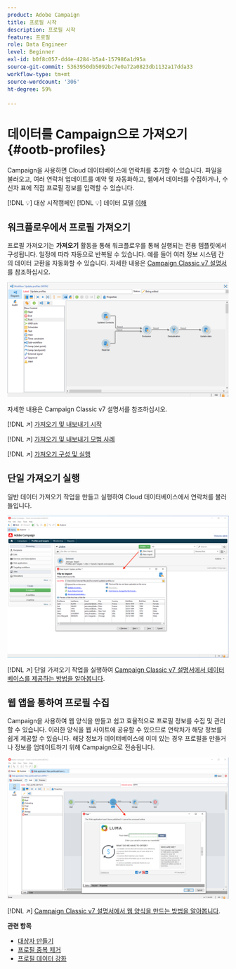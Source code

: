 ```yaml
---
product: Adobe Campaign
title: 프로필 시작
description: 프로필 시작
feature: 프로필
role: Data Engineer
level: Beginner
exl-id: b0f8c057-dd4e-4284-b5a4-157986a1d95a
source-git-commit: 5363950db5092bc7e0a72a0823db1132a17dda33
workflow-type: tm+mt
source-wordcount: '306'
ht-degree: 59%

---
```


# 데이터를 Campaign으로 가져오기 {#ootb-profiles}

Campaign을 사용하면 Cloud 데이터베이스에 연락처를 추가할 수 있습니다. 파일을 불러오고, 여러 연락처 업데이트를 예약 및 자동화하고, 웹에서 데이터를 수집하거나, 수신자 표에 직접 프로필 정보를 입력할 수 있습니다.

[!DNL :bulb:] 대상 시작캠페인  [](audiences.md)
[!DNL :bulb:] 데이터 모델  [이해](../dev/datamodel.md)

## 워크플로우에서 프로필 가져오기

프로필 가져오기는 **가져오기** 활동을 통해 워크플로우를 통해 실행되는 전용 템플릿에서 구성됩니다. 일정에 따라 자동으로 반복될 수 있습니다. 예를 들어 여러 정보 시스템 간의 데이터 교환을 자동화할 수 있습니다. 자세한 내용은 [Campaign Classic v7 설명서](https://experienceleague.adobe.com/docs/campaign-classic/using/getting-started/importing-and-exporting-data/import-export-workflows.html?lang=ko)를 참조하십시오.

![](assets/import-wf.png)

자세한 내용은 Campaign Classic v7 설명서를 참조하십시오.

[!DNL :arrow_upper_right:] [가져오기 및 내보내기 시작](https://experienceleague.adobe.com/docs/campaign-classic/using/getting-started/importing-and-exporting-data/get-started-data-import-export.html?lang=ko)

[!DNL :arrow_upper_right:] [가져오기 및 내보내기 모범 사례](https://experienceleague.adobe.com/docs/campaign-classic/using/getting-started/importing-and-exporting-data/best-practices/import-export-best-practices.html?lang=ko)

[!DNL :arrow_upper_right:] [가져오기 구성 및 실행](https://experienceleague.adobe.com/docs/campaign-classic/using/getting-started/importing-and-exporting-data/generic-imports-exports/executing-import-jobs.html?lang=ko)

## 단일 가져오기 실행

일반 데이터 가져오기 작업을 만들고 실행하여 Cloud 데이터베이스에서 연락처를 불러들입니다.

![](assets/new-import.png)

[!DNL :arrow_upper_right:] 단일 가져오기 작업을 실행하여  [Campaign Classic v7 설명서에서 데이터베이스를 제공하는 방법을 알아봅니다](https://experienceleague.adobe.com/docs/campaign-classic/using/getting-started/importing-and-exporting-data/generic-imports-exports/about-generic-imports-exports.html?lang=ko).

## 웹 앱을 통하여 프로필 수집

Campaign을 사용하여 웹 양식을 만들고 쉽고 효율적으로 프로필 정보를 수집 및 관리할 수 있습니다. 이러한 양식을 웹 사이트에 공유할 수 있으므로 연락처가 해당 정보를 쉽게 제공할 수 있습니다. 해당 정보가 데이터베이스에 이미 있는 경우 프로필을 만들거나 정보를 업데이트하기 위해 Campaign으로 전송됩니다.

![](assets/web-form-page.png)

[!DNL :arrow_upper_right:]  [Campaign Classic v7 설명서에서 웹 양식을 만드는 방법을 알아봅니다](https://experienceleague.adobe.com/docs/campaign-classic/using/designing-content/web-forms/about-web-forms.html).

**관련 항목**

* [대상자 만들기](audiences.md)
* [프로필 중복 제거](https://experienceleague.adobe.com/docs/campaign-classic/using/automating-with-workflows/use-cases/data-management/deduplication-merge.html?lang=ko)
* [프로필 데이터 강화](https://experienceleague.adobe.com/docs/campaign-classic/using/automating-with-workflows/use-cases/data-management/enriching-data.html?lang=ko)
